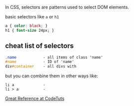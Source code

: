 In CSS, selectors are patterns used to select DOM elements.

basic selectors like `a` or `h1`
```css
a { color: black; }
h1 { font-size 24px; }
```

## cheat list of selectors
```css
.name            - all items of class 'name'
#name            - ID of 'name'
div#container    - all divs with 
```
but you can combine them in other ways like:
```
li a             -
li > a           -
```

[Great Reference at CodeTuts](http://code.tutsplus.com/tutorials/the-30-css-selectors-you-must-memorize--net-16048)

